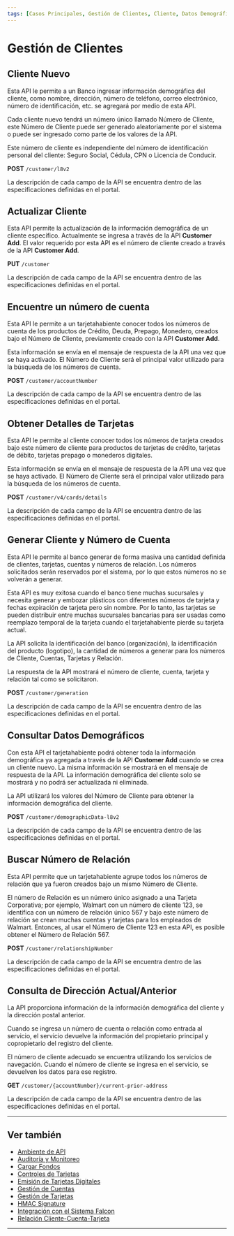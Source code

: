 ```yaml
---
tags: [Casos Principales, Gestión de Clientes, Cliente, Datos Demográficos, Generación, Dirección]
---
```


# Gestión de Clientes

## Cliente Nuevo

Esta API le permite a un Banco ingresar información demográfica del cliente, como nombre, dirección, número de teléfono, correo electrónico, número de identificación, etc. se agregará por medio de esta API.

Cada cliente nuevo tendrá un número único llamado Número de Cliente, este Número de Cliente puede ser generado aleatoriamente por el sistema o puede ser ingresado como parte de los valores de la API.

Este número de cliente es independiente del número de identificación personal del cliente: Seguro Social, Cédula, CPN o Licencia de Conducir.

**POST** `/customer/l8v2`
                
La descripción de cada campo de la API se encuentra dentro de las especificaciones definidas en el portal.

## Actualizar Cliente

Esta API permite la actualización de la información demográfica de un cliente específico. Actualmente se ingresa a través de la API **Customer Add**. El valor requerido por esta API es el número de cliente creado a través de la API **Customer Add**.

**PUT** `/customer`

La descripción de cada campo de la API se encuentra dentro de las especificaciones definidas en el portal.

## Encuentre un número de cuenta

Esta API le permite a un tarjetahabiente conocer todos los números de cuenta de los productos de Crédito, Deuda, Prepago, Monedero, creados bajo el Número de Cliente, previamente creado con la API **Customer Add**.

Esta información se envía en el mensaje de respuesta de la API una vez que se haya activado. El Número de Cliente será el principal valor utilizado para la búsqueda de los números de cuenta.

**POST** `/customer/accountNumber`

La descripción de cada campo de la API se encuentra dentro de las especificaciones definidas en el portal.

## Obtener Detalles de Tarjetas 

Esta API le permite al cliente conocer todos los números de tarjeta creados bajo este número de cliente para productos de tarjetas de crédito, tarjetas de débito, tarjetas prepago o monederos digitales.

Esta información se envía en el mensaje de respuesta de la API una vez que se haya activado. El Número de Cliente será el principal valor utilizado para la búsqueda de los números de cuenta.

**POST** `/customer/v4/cards/details`

La descripción de cada campo de la API se encuentra dentro de las especificaciones definidas en el portal.

## Generar Cliente y Número de Cuenta 

Esta API le permite al banco generar de forma masiva una cantidad definida de clientes, tarjetas, cuentas y números de relación. Los números solicitados serán reservados por el sistema, por lo que estos números no se volverán a generar.

Esta API es muy exitosa cuando el banco tiene muchas sucursales y necesita generar y embozar plásticos con diferentes números de tarjeta y fechas expiración de tarjeta pero sin nombre. Por lo tanto, las tarjetas se pueden distribuir entre muchas sucursales bancarias para ser usadas como reemplazo temporal de la tarjeta cuando el tarjetahabiente pierde su tarjeta actual.

La API solicita la identificación del banco (organización), la identificación del producto (logotipo), la cantidad de números a generar para los números de Cliente, Cuentas, Tarjetas y Relación.

La respuesta de la API mostrará el número de cliente, cuenta, tarjeta y relación tal como se solicitaron.

**POST** `/customer/generation`

La descripción de cada campo de la API se encuentra dentro de las especificaciones definidas en el portal.

## Consultar Datos Demográficos

Con esta API el tarjetahabiente podrá obtener toda la información demográfica ya agregada a través de la API **Customer Add** cuando se crea un cliente nuevo. La misma información se mostrará en el mensaje de respuesta de la API. La información demográfica del cliente solo se mostrará y no podrá ser actualizada ni eliminada.

La API utilizará los valores del Número de Cliente para obtener la información demográfica del cliente.

**POST** `/customer/demographicData-l8v2`

La descripción de cada campo de la API se encuentra dentro de las especificaciones definidas en el portal.

## Buscar Número de Relación

Esta API permite que un tarjetahabiente agrupe todos los números de relación que ya fueron creados bajo un mismo Número de Cliente.

El número de Relación es un número único asignado a una Tarjeta Corporativa; por ejemplo, Walmart con un número de cliente 123, se identifica con un número de relación único 567 y bajo este número de relación se crean muchas cuentas y tarjetas para los empleados de Walmart. Entonces, al usar el Número de Cliente 123 en esta API, es posible obtener el Número de Relación 567.

**POST** `/customer/relationshipNumber`

La descripción de cada campo de la API se encuentra dentro de las especificaciones definidas en el portal.

## Consulta de Dirección Actual/Anterior

La API proporciona información de la información demográfica del cliente y la dirección postal anterior.

Cuando se ingresa un número de cuenta o relación como entrada al servicio, el servicio devuelve la información del propietario principal y copropietario del registro del cliente.

El número de cliente adecuado se encuentra utilizando los servicios de navegación. Cuando el número de cliente se ingresa en el servicio, se devuelven los datos para ese registro.

**GET** `/customer/{accountNumber}/current-prior-address`

La descripción de cada campo de la API se encuentra dentro de las especificaciones definidas en el portal.

---

## Ver también

- [Ambiente de API](?path=docs/spanish/casos-principales/ambiente-api.md)
- [Auditoría y Monitoreo](?path=docs/spanish/casos-principales/auditoria.md)
- [Cargar Fondos](?path=docs/spanish/casos-principales/cargas.md)
- [Controles de Tarjetas](?path=docs/spanish/casos-principales/controles-tarjeta.md)
- [Emisión de Tarjetas Digitales](?path=docs/spanish/casos-principales/emision-tarjetas.md)
- [Gestión de Cuentas](?path=docs/spanish/casos-principales/gestion-cuentas.md)
- [Gestión de Tarjetas](?path=docs/spanish/casos-principales/gestion-tarjetas.md)
- [HMAC Signature](?path=docs/spanish/casos-principales/hmac.md)
- [Integración con el Sistema Falcon](?path=docs/spanish/casos-principales/integracion-falcon.md)
- [Relación Cliente-Cuenta-Tarjeta](?path=docs/spanish/casos-principales/relacion.md)

---
